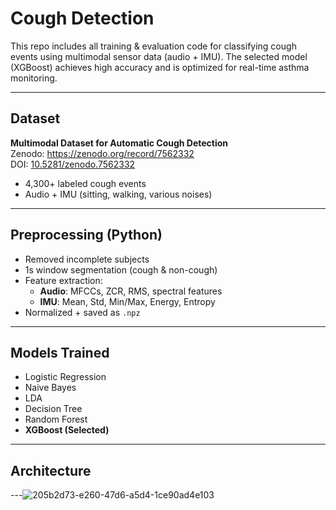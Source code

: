 # Cough Detection

This repo includes all training & evaluation code for classifying cough events using multimodal sensor data (audio + IMU). The selected model (XGBoost) achieves high accuracy and is optimized for real-time asthma monitoring.

---

## Dataset
**Multimodal Dataset for Automatic Cough Detection**  
  Zenodo: https://zenodo.org/record/7562332  
  DOI: [10.5281/zenodo.7562332](https://doi.org/10.5281/zenodo.7562332)
- 4,300+ labeled cough events  
- Audio + IMU (sitting, walking, various noises)

---

## Preprocessing (Python)

- Removed incomplete subjects
- 1s window segmentation (cough & non-cough)
- Feature extraction:
  - **Audio**: MFCCs, ZCR, RMS, spectral features
  - **IMU**: Mean, Std, Min/Max, Energy, Entropy
- Normalized + saved as `.npz`

---

## Models Trained

- Logistic Regression
- Naive Bayes
- LDA
- Decision Tree
- Random Forest
- **XGBoost (Selected)**

---

##  Architecture


---![205b2d73-e260-47d6-a5d4-1ce90ad4e103](https://github.com/user-attachments/assets/b424697f-3b8e-4739-8418-2f2899c9cf51)
